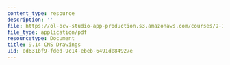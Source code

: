 ```yaml
---
content_type: resource
description: ''
file: https://ol-ocw-studio-app-production.s3.amazonaws.com/courses/9-14-brain-structure-and-its-origins-spring-2014/ed631bf9fded9c14ebeb6491de84927e_MIT9_14S14_CNSDrawings.pdf
file_type: application/pdf
resourcetype: Document
title: 9.14 CNS Drawings
uid: ed631bf9-fded-9c14-ebeb-6491de84927e
---
```


